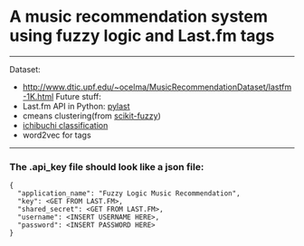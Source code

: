 # A music recommendation system using fuzzy logic and Last.fm tags

-----
Dataset:
- http://www.dtic.upf.edu/~ocelma/MusicRecommendationDataset/lastfm-1K.html
Future stuff:
- Last.fm API in Python: [pylast](https://github.com/pylast/pylast)
- cmeans clustering(from [scikit-fuzzy](https://github.com/scikit-fuzzy/scikit-fuzzy))
- [ichibuchi classification](http://citeseerx.ist.psu.edu/viewdoc/download?doi=10.1.1.294.6338&rep=rep1&type=pdf)
- word2vec for tags


-----
### The .api_key file should look like a json file:
```
{
  "application_name": "Fuzzy Logic Music Recommendation",
  "key": <GET FROM LAST.FM>,
  "shared_secret": <GET FROM LAST.FM>,
  "username": <INSERT USERNAME HERE>,
  "password": <INSERT PASSWORD HERE>
}
```
